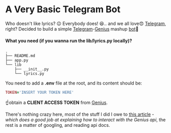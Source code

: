 # A Very Basic Telegram Bot

Who doesn't like lyrics? :wink: Everybody does! :satisfied:.. and we all love:heart_eyes: [Telegram](https://telegram.org/), right? Decided to build a simple [Telegram](https://telegram.org/)-[Genius](https://genius.com/) mashup [bot](https://core.telegram.org/bots):feet:

#### What you need (if you wanna run the lib/lyrics.py locally)?

```
.
├── README.md
├── app.py
└── lib
    ├── __init__.py
    └── lyrics.py
```
You need to add a **.env** file at the root, and its content should be:
```ruby
TOKEN='INSERT YOUR TOKEN HERE'
```
:point_up:obtain a **CLIENT ACCESS TOKEN**  from [Genius](https://docs.genius.com/).


There's nothing crazy here, most of the stuff I did I owe to [this article](https://dev.to/willamesoares/how-to-integrate-spotify-and-genius-api-to-easily-crawl-song-lyrics-with-python-4o62) - *which does a good job at explaining how to interact with the Genius api*, the rest is a matter of googling, and reading api docs.
